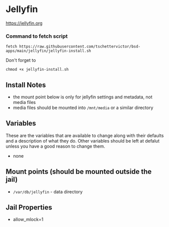 # Jellyfin
https://jellyfin.org

### Command to fetch script
```
fetch https://raw.githubusercontent.com/tschettervictor/bsd-apps/main/jellyfin/jellyfin-install.sh
```

Don't forget to
```
chmod +x jellyfin-install.sh
```

## Install Notes
- the mount point below is only for jellyfin settings and metadata, not media files
- media files should be mounted into `/mnt/media` or a similar directory

## Variables
These are the variables that are available to change along with their defaults and a description of what they do. Other variables should be left at defalut unless you have a good reason to change them.
- none

## Mount points (should be mounted outside the jail)
- `/var/db/jellyfin` - data directory

## Jail Properties
- allow_mlock=1
